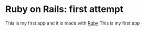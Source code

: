 # Ruby on Rails: first attempt

This is my first app and it is made with 
[Ruby](http://www.sannehendrikx.com)
This is my first app
